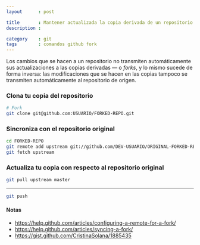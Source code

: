 ```yaml
---
layout      : post

title       : Mantener actualizada la copia derivada de un repositorio
description :

category    : git
tags        : comandos github fork
---
```


Los cambios que se hacen a un repositorio no transmiten automáticamente sus actualizaciones a las copias derivadas — o *forks*, y lo mismo sucede de forma inversa: las modificaciones que se hacen en las copias tampoco se transmiten automáticamente al repositorio de origen.

### Clona tu copia del repositorio

```bash
# Fork
git clone git@github.com:USUARIO/FORKED-REPO.git
```

### Sincroniza con el repositorio original

```sh
cd FORKED-REPO
git remote add upstream git://github.com/DEV-USUARIO/ORIGINAL-FORKED-REPO.git
git fetch upstream
```

### Actualiza tu copia con respecto al repositorio original

```sh
git pull upstream master
```

---

```sh
git push
```


#### Notas

- https://help.github.com/articles/configuring-a-remote-for-a-fork/
- https://help.github.com/articles/syncing-a-fork/
- https://gist.github.com/CristinaSolana/1885435